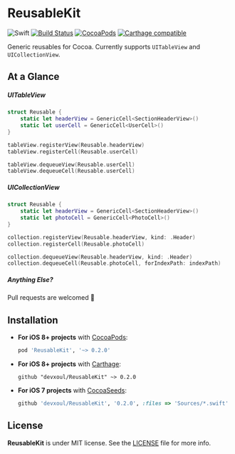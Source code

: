 ReusableKit
===========

![Swift](https://img.shields.io/badge/Swift-2.2-orange.svg)
[![Build Status](https://travis-ci.org/devxoul/ReusableKit.svg)](https://travis-ci.org/devxoul/ReusableKit)
[![CocoaPods](http://img.shields.io/cocoapods/v/ReusableKit.svg)](https://cocoapods.org/pods/ReusableKit)
[![Carthage compatible](https://img.shields.io/badge/Carthage-compatible-4BC51D.svg?style=flat)](https://github.com/Carthage/Carthage)

Generic reusables for Cocoa. Currently supports `UITableView` and `UICollectionView`.


At a Glance
-----------

##### UITableView

```swift
struct Reusable {
    static let headerView = GenericCell<SectionHeaderView>()
    static let userCell = GenericCell<UserCell>()
}

tableView.registerView(Reusable.headerView)
tableView.registerCell(Reusable.userCell)

tableView.dequeueView(Reusable.userCell)
tableView.dequeueCell(Reusable.userCell)
```

##### UICollectionView

```swift
struct Reusable {
    static let headerView = GenericCell<SectionHeaderView>()
    static let photoCell = GenericCell<PhotoCell>()
}

collection.registerView(Reusable.headerView, kind: .Header)
collection.registerCell(Reusable.photoCell)

collection.dequeueView(Reusable.headerView, kind: .Header)
collection.dequeueCell(Reusable.photoCell, forIndexPath: indexPath)
```

##### Anything Else?

Pull requests are welcomed 💖


Installation
------------

- **For iOS 8+ projects** with [CocoaPods](https://cocoapods.org):

    ```ruby
    pod 'ReusableKit', '~> 0.2.0'
    ```

- **For iOS 8+ projects** with [Carthage](https://github.com/Carthage/Carthage):

    ```
    github "devxoul/ReusableKit" ~> 0.2.0
    ```

- **For iOS 7 projects** with [CocoaSeeds](https://github.com/devxoul/CocoaSeeds):

    ```ruby
    github 'devxoul/ReusableKit', '0.2.0', :files => 'Sources/*.swift'
    ```


License
-------

**ReusableKit** is under MIT license. See the [LICENSE](LICENSE) file for more info.
